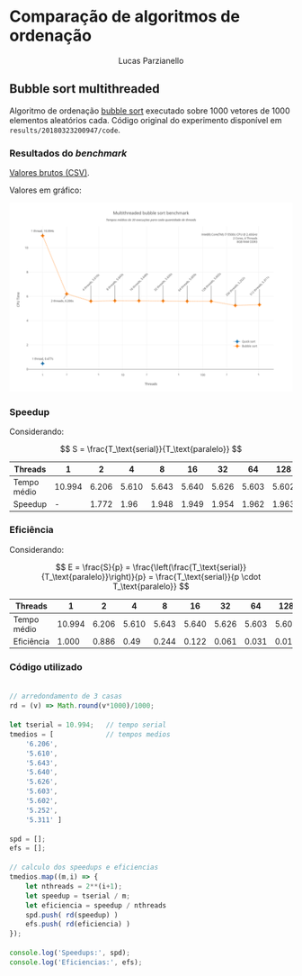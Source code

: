 # Comparação de algoritmos de ordenação

$$\text{Lucas Parzianello}$$

## Bubble sort multithreaded

Algoritmo de ordenação [bubble sort](https://pt.wikipedia.org/wiki/Bubble_sort) executado sobre 1000 vetores de 1000 elementos aleatórios cada. Código original do experimento disponível em `results/20180323200947/code`.

### Resultados do _benchmark_

[Valores brutos (CSV)](results/20180323200947/benchmark_results.csv).

Valores em gráfico:

![Resultados do __benchmark__](results/20180323200947/benchmark_plot_lg.png)

### Speedup

Considerando:

$$
S = \frac{T_\text{serial}}{T_\text{paralelo}}
$$

|Threads|1|2|4|8|16|32|64|128|256|512
|-|-|-|-|-|-|-|-|-|-|-|
|Tempo médio|10.994|6.206|5.610|5.643|5.640|5.626|5.603|5.602|5.252|5.311
|Speedup|-|1.772|1.96|1.948|1.949|1.954|1.962|1.963|2.093|2.07

### Eficiência

Considerando:

$$
E = \frac{S}{p} = \frac{\left(\frac{T_\text{serial}}{T_\text{paralelo}}\right)}{p} = \frac{T_\text{serial}}{p \cdot T_\text{paralelo}}
$$

|Threads|1|2|4|8|16|32|64|128|256|512
|-|-|-|-|-|-|-|-|-|-|-|
|Tempo médio|10.994|6.206|5.610|5.643|5.640|5.626|5.603|5.602|5.252|5.311
Eficiência|1.000|0.886|0.49|0.244|0.122|0.061|0.031|0.015|0.008|0.004

### Código utilizado

```javascript

// arredondamento de 3 casas
rd = (v) => Math.round(v*1000)/1000;

let tserial = 10.994;   // tempo serial
tmedios = [             // tempos medios
    '6.206',
    '5.610',
    '5.643',
    '5.640',
    '5.626',
    '5.603',
    '5.602',
    '5.252',
    '5.311' ]

spd = [];
efs = [];

// calculo dos speedups e eficiencias
tmedios.map((m,i) => {
    let nthreads = 2**(i+1);
    let speedup = tserial / m;
    let eficiencia = speedup / nthreads
    spd.push( rd(speedup) )
    efs.push( rd(eficiencia) )
});

console.log('Speedups:', spd);
console.log('Eficiencias:', efs);

```